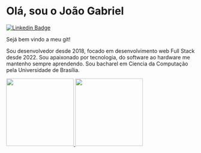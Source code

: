 # Olá, sou o João Gabriel

[![Linkedin Badge](https://img.shields.io/badge/LinkedIn-0077B5?style=for-the-badge&logo=linkedin&logoColor=white&link=https://www.linkedin.com/in/joão-gabriel-saraiva/)](https://www.linkedin.com/in/joão-gabriel-saraiva/)

Sejá bem vindo a meu git! 

Sou desenvolvedor desde 2018, focado em desenvolvimento web Full Stack desde 2022. Sou apaixonado por tecnologia, do software ao hardware me mantenho sempre aprendendo.
Sou bacharel em Ciencia da Computação pela Universidade de Brasília.

<div>
  <a href="https://github.com/Joaofsrs">
  <img height="180em" src="https://github-readme-stats.vercel.app/api?username=Joaofsrs&show_icons=true&theme=vue-dark&include_all_commits=true&count_private=true"/>
  <img height="180em" src="https://github-readme-stats.vercel.app/api/top-langs/?username=Joaofsrs&layout=compact&langs_count=7&theme=vue-dark"/>
</div>

